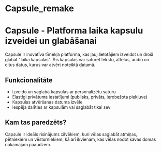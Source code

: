 # Capsule_remake

# Capsule - Platforma laika kapsulu izveidei un glabāšanai  

Capsule ir inovatīva tīmekļa platforma, kas ļauj lietotājiem izveidot un droši glabāt "laika kapsulas". Šīs kapsulas var saturēt tekstu, attēlus, audio un citus datus, kurus var atvērt noteiktā datumā.  

## Funkcionalitāte  
- Izveido un saglabā kapsulas ar personalizētu saturu  
- Elastīgi privātuma iestatījumi (publisks, privāts, ierobežota piekļuve)  
- Kapsulas atvēršanas datuma izvēle  
- Iespēja dalīties ar kapsulām vai saglabāt tikai sev  

## Kam tas paredzēts?  
Capsule ir ideāls risinājums cilvēkiem, kuri vēlas saglabāt atmiņas, pētniekiem un vēsturniekiem, kā arī ikvienam, kas vēlas nodot savas domas nākamajām paaudzēm.
